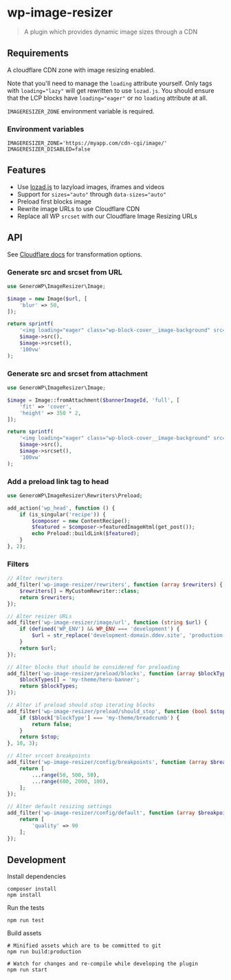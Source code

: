 # wp-image-resizer

> A plugin which provides dynamic image sizes through a CDN

## Requirements

A cloudflare CDN zone with image resizing enabled.

Note that you'll need to manage the `loading` attribute yourself. Only tags with
`loading="lazy"` will get rewritten to use `lozad.js`. You should ensure that
the LCP blocks have `loading="eager"` or no `loading` attribute at all.

`IMAGERESIZER_ZONE` environment variable is required.

### Environment variables

```
IMAGERESIZER_ZONE='https://myapp.com/cdn-cgi/image/'
IMAGERESIZER_DISABLED=false
```

## Features

- Use [lozad.js](https://github.com/ApoorvSaxena/lozad.js/) to lazyload images, iframes and videos
- Support for `sizes="auto"` through `data-sizes="auto"`
- Preload first blocks image
- Rewrite image URLs to use Cloudflare CDN
- Replace all WP `srcset` with our Cloudflare Image Resizing URLs

## API

See [Cloudflare docs](https://developers.cloudflare.com/images/image-resizing/url-format/#options) for transformation options.

### Generate src and srcset from URL

```php
use GeneroWP\ImageResizer\Image;

$image = new Image($url, [
    'blur' => 50,
]);

return sprintf(
    '<img loading="eager" class="wp-block-cover__image-background" src="%s" srcset="%s" sizes="%s">',
    $image->src(),
    $image->srcset(),
    '100vw'
);
```

### Generate src and srcset from attachment

```php
use GeneroWP\ImageResizer\Image;

$image = Image::fromAttachment($bannerImageId, 'full', [
    'fit' => 'cover',
    'height' => 350 * 2,
]);

return sprintf(
    '<img loading="eager" class="wp-block-cover__image-background" src="%s" srcset="%s" sizes="%s">',
    $image->src(),
    $image->srcset(),
    '100vw'
);
```

### Add a preload link tag to head

```php
use GeneroWP\ImageResizer\Rewriters\Preload;

add_action('wp_head', function () {
    if (is_singular('recipe')) {
        $composer = new ContentRecipe();
        $featured = $composer->featuredImageHtml(get_post());
        echo Preload::buildLink($featured);
    }
}, 2);
```

### Filters

```php
// Alter rewriters
add_filter('wp-image-resizer/rewriters', function (array $rewriters) {
    $rewriters[] = MyCustomRewriter::class;
    return $rewriters;
});

// Alter resizer URLs
add_filter('wp-image-resizer/image/url', function (string $url) {
    if (defined('WP_ENV') && WP_ENV === 'development') {
        $url = str_replace('development-domain.ddev.site', 'production-domain.com', $url);
    }
    return $url;
});

// Alter blocks that should be considered for preloading
add_filter('wp-image-resizer/preload/blocks', function (array $blockTypes) {
    $blockTypes[] = 'my-theme/hero-banner';
    return $blockTypes;
});

// Alter if preload should stop iterating blocks
add_filter('wp-image-resizer/preload/should_stop', function (bool $stop, array $block, array $blocks) {
    if ($block['blockType'] === 'my-theme/breadcrumb') {
        return false;
    }
    return $stop;
}, 10, 3);

// Alter srcset breakpoints
add_filter('wp-image-resizer/config/breakpoints', function (array $breakpoints) {
    return [
        ...range(50, 500, 50),
        ...range(600, 2000, 100),
    ];
});

// Alter default resizing settings
add_filter('wp-image-resizer/config/default', function (array $breakpoints) {
    return [
        'quality' => 90
    ];
});
```



## Development

Install dependencies

    composer install
    npm install

Run the tests

    npm run test

Build assets

    # Minified assets which are to be committed to git
    npm run build:production

    # Watch for changes and re-compile while developing the plugin
    npm run start
